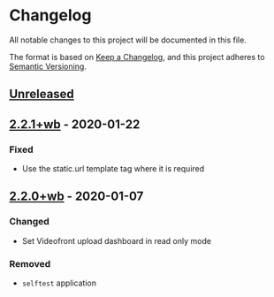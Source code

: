 # Changelog

All notable changes to this project will be documented in this file.

The format is based on [Keep a Changelog](https://keepachangelog.com/en/1.0.0/),
and this project adheres to [Semantic Versioning](https://semver.org/spec/v2.0.0.html).

## [Unreleased]

## [2.2.1+wb] - 2020-01-22

### Fixed

- Use the static.url template tag where it is required

## [2.2.0+wb] - 2020-01-07

### Changed

- Set Videofront upload dashboard in read only mode

### Removed

- `selftest` application

[unreleased]: https://github.com/openfun/fun-apps/compare/v2.2.1+wb...eucalyptus.3-wb
[2.2.1+wb]: https://github.com/openfun/fun-apps/compare/v2.2.0+wb...v2.2.1+wb
[2.2.0+wb]: https://github.com/openfun/fun-apps/releases/tag/v2.2.0+wb
